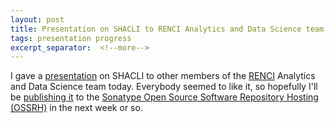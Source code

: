 ```yaml
---
layout: post
title: Presentation on SHACLI to RENCI Analytics and Data Science team
tags: presentation progress
excerpt_separator:  <!--more-->
---
```


I gave a [presentation](http://bit.ly/analytics-2020mar25) on SHACLI to other members of the
[RENCI](https://renci.org/) Analytics and Data Science team today. Everybody seemed to like it,
so hopefully I'll be [publishing it](https://github.com/gaurav/shacli/issues/9) to
the [Sonatype Open Source Software Repository Hosting (OSSRH)](https://central.sonatype.org/pages/ossrh-guide.html)
in the next week or so.
